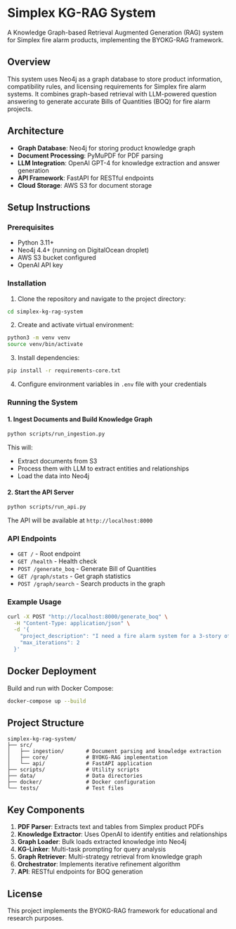# Simplex KG-RAG System

A Knowledge Graph-based Retrieval Augmented Generation (RAG) system for Simplex fire alarm products, implementing the BYOKG-RAG framework.

## Overview

This system uses Neo4j as a graph database to store product information, compatibility rules, and licensing requirements for Simplex fire alarm systems. It combines graph-based retrieval with LLM-powered question answering to generate accurate Bills of Quantities (BOQ) for fire alarm projects.

## Architecture

- **Graph Database**: Neo4j for storing product knowledge graph
- **Document Processing**: PyMuPDF for PDF parsing
- **LLM Integration**: OpenAI GPT-4 for knowledge extraction and answer generation
- **API Framework**: FastAPI for RESTful endpoints
- **Cloud Storage**: AWS S3 for document storage

## Setup Instructions

### Prerequisites

- Python 3.11+
- Neo4j 4.4+ (running on DigitalOcean droplet)
- AWS S3 bucket configured
- OpenAI API key

### Installation

1. Clone the repository and navigate to the project directory:
```bash
cd simplex-kg-rag-system
```

2. Create and activate virtual environment:
```bash
python3 -m venv venv
source venv/bin/activate
```

3. Install dependencies:
```bash
pip install -r requirements-core.txt
```

4. Configure environment variables in `.env` file with your credentials

### Running the System

#### 1. Ingest Documents and Build Knowledge Graph

```bash
python scripts/run_ingestion.py
```

This will:
- Extract documents from S3
- Process them with LLM to extract entities and relationships
- Load the data into Neo4j

#### 2. Start the API Server

```bash
python scripts/run_api.py
```

The API will be available at `http://localhost:8000`

### API Endpoints

- `GET /` - Root endpoint
- `GET /health` - Health check
- `POST /generate_boq` - Generate Bill of Quantities
- `GET /graph/stats` - Get graph statistics
- `POST /graph/search` - Search products in the graph

### Example Usage

```bash
curl -X POST "http://localhost:8000/generate_boq" \
  -H "Content-Type: application/json" \
  -d '{
    "project_description": "I need a fire alarm system for a 3-story office building with 50 rooms",
    "max_iterations": 2
  }'
```

## Docker Deployment

Build and run with Docker Compose:

```bash
docker-compose up --build
```

## Project Structure

```
simplex-kg-rag-system/
├── src/
│   ├── ingestion/       # Document parsing and knowledge extraction
│   ├── core/            # BYOKG-RAG implementation
│   └── api/             # FastAPI application
├── scripts/             # Utility scripts
├── data/                # Data directories
├── docker/              # Docker configuration
└── tests/               # Test files
```

## Key Components

1. **PDF Parser**: Extracts text and tables from Simplex product PDFs
2. **Knowledge Extractor**: Uses OpenAI to identify entities and relationships
3. **Graph Loader**: Bulk loads extracted knowledge into Neo4j
4. **KG-Linker**: Multi-task prompting for query analysis
5. **Graph Retriever**: Multi-strategy retrieval from knowledge graph
6. **Orchestrator**: Implements iterative refinement algorithm
7. **API**: RESTful endpoints for BOQ generation

## License

This project implements the BYOKG-RAG framework for educational and research purposes.
